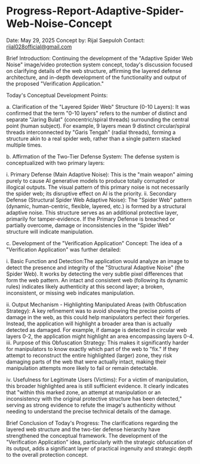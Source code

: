 # Progress-Report-Adaptive-Spider-Web-Noise-Concept

Date: May 29, 2025
Concept by: Rijal Saepuloh
Contact: rijal028official@gmail.com

Brief Introduction:
Continuing the development of the "Adaptive Spider Web Noise" image/video protection system concept, today's discussion focused on clarifying details of the web structure, affirming the layered defense architecture, and in-depth development of the functionality and output of the proposed "Verification Application."

Today's Conceptual Development Points:

a.  Clarification of the "Layered Spider Web" Structure (0-10 Layers):
It was confirmed that the term "0-10 layers" refers to the number of distinct and separate "Jaring Bulat" (concentric/spiral threads) surrounding the central point (human subject). For example, 9 layers mean 9 distinct circular/spiral threads interconnected by "Garis Tengah" (radial threads), forming a structure akin to a real spider web, rather than a single pattern stacked multiple times.


b.  Affirmation of the Two-Tier Defense System:
The defense system is conceptualized with two primary layers:

i.  Primary Defense (Main Adaptive Noise): This is the "main weapon" aiming purely to cause AI generative models to produce totally corrupted or illogical outputs. The visual pattern of this primary noise is not necessarily the spider web; its disruptive effect on AI is the priority.
ii. Secondary Defense (Structural Spider Web Adaptive Noise): The "Spider Web" pattern (dynamic, human-centric, flexible, layered, etc.) is formed by a structural adaptive noise. This structure serves as an additional protective layer, primarily for tamper-evidence. If the Primary Defense is breached or partially overcome, damage or inconsistencies in the "Spider Web" structure will indicate manipulation.


c.  Development of the "Verification Application" Concept:
The idea of a "Verification Application" was further detailed:

i.  Basic Function and Detection:The application would analyze an image to detect the presence and integrity of the "Structural Adaptive Noise" (the Spider Web). It works by detecting the very subtle pixel differences that form the web pattern. An intact and consistent web (following its dynamic rules) indicates likely authenticity at this second layer; a broken, inconsistent, or missing web indicates manipulation.

ii. Output Mechanism - Highlighting Manipulated Areas (with Obfuscation Strategy): A key refinement was to avoid showing the precise points of damage in the web, as this could help manipulators perfect their forgeries. Instead, the application will highlight a broader area than is actually detected as damaged. For example, if damage is detected in circular web layers 0-2, the application might highlight an area encompassing layers 0-4.
iii. Purpose of this Obfuscation Strategy: This makes it significantly harder for manipulators to know exactly which part of the web to "fix." If they attempt to reconstruct the entire highlighted (larger) zone, they risk damaging parts of the web that were actually intact, making their manipulation attempts more likely to fail or remain detectable.

iv. Usefulness for Legitimate Users (Victims): For a victim of manipulation, this broader highlighted area is still sufficient evidence. It clearly indicates that "within this marked zone, an attempt at manipulation or an inconsistency with the original protective structure has been detected," serving as strong evidence to refute the image's authenticity without needing to understand the precise technical details of the damage.

Brief Conclusion of Today's Progress:
The clarifications regarding the layered web structure and the two-tier defense hierarchy have strengthened the conceptual framework. The development of the "Verification Application" idea, particularly with the strategic obfuscation of its output, adds a significant layer of practical ingenuity and strategic depth to the overall protection concept.
